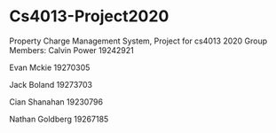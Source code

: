 # Cs4013-Project2020
Property Charge Management System, Project for cs4013 2020
Group Members:
Calvin Power 19242921




Evan Mckie 19270305




Jack Boland 19273703



Cian Shanahan 19230796






Nathan Goldberg 19267185


